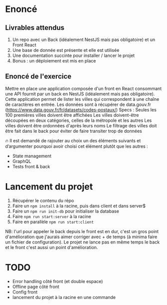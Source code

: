 # Enoncé

## Livrables attendus

1. Un repo avec un Back (idéalement NestJS mais pas obligatoire) et un Front
   React
2. Une base de donnée est présente et elle est utilisée
3. Une documentation succinte pour installer / lancer le projet
4. Bonus : un déploiement est mis en place

## Enoncé de l'exercice

Mettre en place une application composée d'un front en React consommant une API
fournit par un back en NestJS (idéalement mais pas obligatoire). Cette application
permet de lister les villes qui correspondent à une chaîne de caractères en entrée.
Les données sont à récupérer de data.gouv.fr
(https://www.data.gouv.fr/fr/datasets/codes-postaux/)
Specs :
Seules les 100 premières villes doivent être affichées
Les villes doivent-être découpées en deux catégories, celles de la métropole et
les autres
Les villes doivent être ordonnées d'après leurs noms
Le filtrage des villes doit être fait dans le back pour éviter de faire transiter trop
de données

🔥 Il est demandé de rajouter au choix un des éléments suivants et
d’argumenter pourquoi avoir choisi cet élément plutôt que les autres :

- State management
- GraphQL
- Tests front & back

# Lancement du projet

1. Récupérer le contenu du répo
2. Faire un `npm install` à la racine, puis dans client et dans server$
3. Faire un `npm run init-db` pour initialiser la database
4. Faire `npm run start:server` à la racine
5. Faire en parallèle `npm run start:client`

NB: l'url pour appeler le back depuis le front est en dur, c'est un gros point d'amélioration que j'aurais aimer corriger avec + de temps (à minima faire un fichier de configuration). Le projet ne lance pas en même temps le back et le front c'est aussi un point d'amélioration.

# TODO

- Error handling côté front (et double espace)
- Offline page côté front 
- Config front
- lancement du projet à la racine en une commande 
